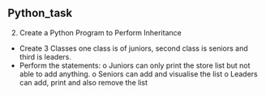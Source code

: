 Python_task
------------
2. Create a Python Program to Perform Inheritance
- Create 3 Classes one class is of juniors, second class is seniors and third is leaders.
- Perform the statements: 
o Juniors can only print the store list but not able to add anything.
o Seniors can add and visualise the list
o Leaders can add, print and also remove the list
